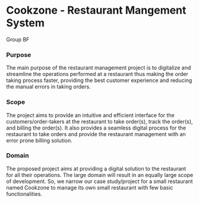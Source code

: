 # Cookzone - Restaurant Mangement System

Group BF

###	Purpose

The main purpose of the restaurant management project is to digitalize and streamline the operations performed at a restaurant thus making the order taking process faster, providing the best customer experience and reducing the manual errors in taking orders.

### Scope

The project aims to provide an intuitive and efficient interface for the customers/order-takers at the restaurant to take order(s), track the order(s), and billing the order(s). It also provides a seamless digital process for the restaurant to take orders and provide the restaurant management with an error prone billing solution. 

### Domain

The proposed project aims at providing a digital solution to the restaurant for all their operations. The large domain will result in an equally large scope of development. So, we narrow our case study/project for a small restaurant named Cookzone to manage its own small restaurant with few basic functionalities. 

